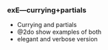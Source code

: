 ### exE—currying+partials

* Currying and partials
* @2do show examples of both
* elegant and verbose version

####

